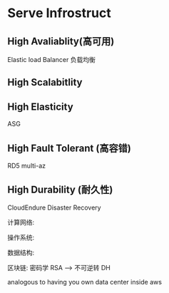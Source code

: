 # Serve Infrostruct

## High Avaliablity(高可用)
 Elastic load Balancer  负载均衡
## High Scalabitlity


## High Elasticity
ASG
## High Fault Tolerant (高容错)
RD5 multi-az
## High Durability (耐久性)

CloudEndure Disaster Recovery

计算网络: 

操作系统:

数据结构:


区块链:
    密码学
         RSA --> 不可逆转 
         DH    

analogous to having you own data center inside aws   